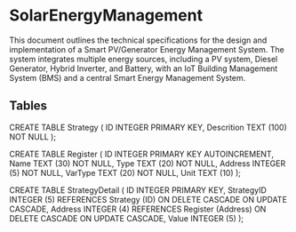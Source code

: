# SolarEnergyManagement

This document outlines the technical specifications for the design and implementation of a Smart PV/Generator Energy Management System. The system integrates multiple energy sources, including a PV system, Diesel Generator, Hybrid Inverter, and Battery, with an IoT Building Management System (BMS) and a central Smart Energy Management System.

## Tables
CREATE TABLE Strategy (
    ID         INTEGER    PRIMARY KEY,
    Descrition TEXT (100) NOT NULL
);

CREATE TABLE Register (
    ID      INTEGER     PRIMARY KEY AUTOINCREMENT,
    Name    TEXT (30)   NOT NULL,
    Type    TEXT (20)   NOT NULL,
    Address INTEGER (5) NOT NULL,
    VarType TEXT (20)   NOT NULL,
    Unit    TEXT (10) 
);

CREATE TABLE StrategyDetail (
    ID         INTEGER     PRIMARY KEY,
    StrategyID INTEGER (5) REFERENCES Strategy (ID) ON DELETE CASCADE
                                                    ON UPDATE CASCADE,
    Address    INTEGER (4) REFERENCES Register (Address) ON DELETE CASCADE
                                                         ON UPDATE CASCADE,
    Value      INTEGER (5) 
);

